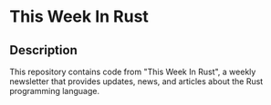 # This Week In Rust

## Description

This repository contains code from "This Week In Rust", a weekly newsletter that provides updates, news, and articles about the Rust programming language.
